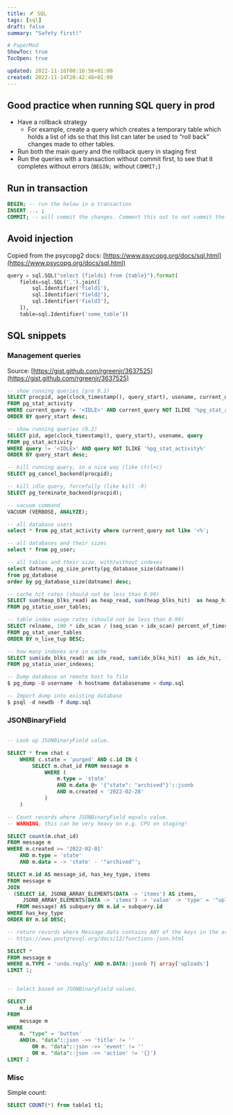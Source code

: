 ```yaml
---
title: 🪶 SQL
tags: [sql]
draft: false
summary: "Safety first!"

# PaperMod
ShowToc: true
TocOpen: true

updated: 2022-11-16T00:16:56+01:00
created: 2022-11-14T20:42:48+01:00
---
```


## Good practice when running SQL query in prod

-   Have a rollback strategy
    -   For example, create a query which creates a temporary table which holds a list of ids so that this list can later be used to “roll back” changes made to other tables.
-   Run both the main query and the rollback query in staging first
-   Run the queries with a transaction without commit first, to see that it completes without errors (`BEGIN;` without `COMMIT;`)

## Run in transaction

```sql
BEGIN; -- run the below in a transaction
INSERT ... ;
COMMIT; -- will commit the changes. Comment this out to not commit the change.

```

## Avoid injection
Copied from the psycopg2 docs: [](https://www.psycopg.org/docs/sql.html)[https://www.psycopg.org/docs/sql.html](https://www.psycopg.org/docs/sql.html)
```python
query = sql.SQL("select {fields} from {table}").format(
	fields=sql.SQL(',').join([
		sql.Identifier('field1'),
		sql.Identifier('field2'),
		sql.Identifier('field3'),
	]),
	table=sql.Identifier('some_table'))
```

## SQL snippets

### Management queries

Source: [https://gist.github.com/rgreenjr/3637525](https://gist.github.com/rgreenjr/3637525)

```sql
-- show running queries (pre 9.2)
SELECT procpid, age(clock_timestamp(), query_start), usename, current_query 
FROM pg_stat_activity 
WHERE current_query != '<IDLE>' AND current_query NOT ILIKE '%pg_stat_activity%' 
ORDER BY query_start desc;

-- show running queries (9.2)
SELECT pid, age(clock_timestamp(), query_start), usename, query 
FROM pg_stat_activity 
WHERE query != '<IDLE>' AND query NOT ILIKE '%pg_stat_activity%' 
ORDER BY query_start desc;

-- kill running query, in a nice way (like ctrl+c)
SELECT pg_cancel_backend(procpid);

-- kill idle query, forcefully (like kill -9)
SELECT pg_terminate_backend(procpid);

-- vacuum command
VACUUM (VERBOSE, ANALYZE);

-- all database users
select * from pg_stat_activity where current_query not like '<%';

-- all databases and their sizes
select * from pg_user;

-- all tables and their size, with/without indexes
select datname, pg_size_pretty(pg_database_size(datname))
from pg_database
order by pg_database_size(datname) desc;

-- cache hit rates (should not be less than 0.99)
SELECT sum(heap_blks_read) as heap_read, sum(heap_blks_hit)  as heap_hit, (sum(heap_blks_hit) - sum(heap_blks_read)) / sum(heap_blks_hit) as ratio
FROM pg_statio_user_tables;

-- table index usage rates (should not be less than 0.99)
SELECT relname, 100 * idx_scan / (seq_scan + idx_scan) percent_of_times_index_used, n_live_tup rows_in_table
FROM pg_stat_user_tables 
ORDER BY n_live_tup DESC;

-- how many indexes are in cache
SELECT sum(idx_blks_read) as idx_read, sum(idx_blks_hit)  as idx_hit, (sum(idx_blks_hit) - sum(idx_blks_read)) / sum(idx_blks_hit) as ratio
FROM pg_statio_user_indexes;

-- Dump database on remote host to file
$ pg_dump -U username -h hostname databasename > dump.sql

-- Import dump into existing database
$ psql -d newdb -f dump.sql
```


### JSONBinaryField

```sql

-- Look up JSONBinaryField value.

SELECT * from chat c
	WHERE c.state = 'purged' AND c.id IN (
		SELECT m.chat_id FROM message m
			WHERE (
				m.type = 'state'
				AND m.data @> '{"state": "archived"}'::jsonb
				AND m.created < '2022-02-28'
			)
	)
```

```sql
-- Count records where JSONBinaryField equals value.
-- WARNING, this can be very heavy on e.g. CPU on staging!

SELECT count(m.chat_id)
FROM message m
WHERE m.created >= '2022-02-01'
	AND m.type = 'state'
	AND m.data = -> 'state' - '"archived"';
```

```sql
SELECT m.id AS message_id, has_key_type, items
FROM message m
JOIN
  (SELECT id, JSONB_ARRAY_ELEMENTS(DATA -> 'items') AS items,
     JSONB_ARRAY_ELEMENTS(DATA -> 'items') -> 'value' -> 'type' = '"upload"' AS has_key_type
   FROM message) AS subquery ON m.id = subquery.id
WHERE has_key_type
ORDER BY m.id DESC;
```

```sql
-- return records where Message.data contains ANY of the keys in the array
-- https://www.postgresql.org/docs/12/functions-json.html

SELECT *
FROM message m
WHERE m.TYPE = 'undo.reply' AND m.DATA::jsonb ?| array['uploads']
LIMIT 1;
```

```sql

-- Select based on JSONBinaryField values.

SELECT
	m.id
FROM
	message m
WHERE
	m. "type" = 'button'
	AND(m. "data"::json ->> 'title' != ''
		OR m. "data"::json ->> 'event' != ''
		OR m. "data"::json ->> 'action' != '{}')
LIMIT 2
```

### Misc

Simple count:
```sql
SELECT COUNT(*) from table1 t1;
```

